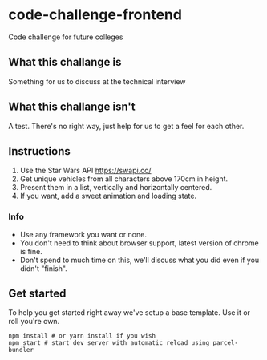 # code-challenge-frontend
Code challenge for future colleges

## What this challange is

Something for us to discuss at the technical interview

## What this challange isn't

A test. There's no right way, just help for us to get a feel for each other.

## Instructions

1. Use the Star Wars API https://swapi.co/
2. Get unique vehicles from all characters above 170cm in height.
3. Present them in a list, vertically and horizontally centered.
4. If you want, add a sweet animation and loading state.

### Info
- Use any framework you want or none.
- You don't need to think about browser support, latest version of chrome is fine.
- Don't spend to much time on this, we'll discuss what you did even if you didn't "finish".

## Get started

To help you get started right away we've setup a base template. Use it or roll you're own.

```shell
npm install # or yarn install if you wish
npm start # start dev server with automatic reload using parcel-bundler
```
